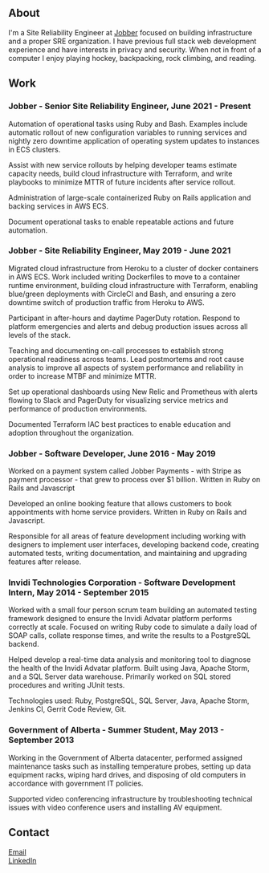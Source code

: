 ## About
I'm a Site Reliability Engineer at [Jobber](https://getjobber.com/) focused on building infrastructure and a proper SRE organization. I have previous full stack web development experience and have interests in privacy and security. When not in front of a computer I enjoy playing hockey, backpacking, rock climbing, and reading.

## Work
### Jobber - Senior Site Reliability Engineer, June 2021 - Present
Automation of operational tasks using Ruby and Bash. Examples include automatic rollout of new configuration variables to running services and nightly zero downtime application of operating system updates to instances in ECS clusters.

Assist with new service rollouts by helping developer teams estimate capacity needs, build cloud infrastructure with Terraform, and write playbooks to minimize MTTR of future incidents after service rollout.

Administration of large-scale containerized Ruby on Rails application and backing services in AWS ECS.

Document operational tasks to enable repeatable actions and future automation.

### Jobber - Site Reliability Engineer, May 2019 - June 2021
Migrated cloud infrastructure from Heroku to a cluster of docker containers in AWS ECS. Work included writing Dockerfiles to move to a container runtime environment, building cloud infrastructure with Terraform, enabling blue/green deployments with CircleCI and Bash, and ensuring a zero downtime switch of production traffic from Heroku to AWS.

Participant in after-hours and daytime PagerDuty rotation. Respond to platform emergencies and alerts and debug production issues across all levels of the stack.

Teaching and documenting on-call processes to establish strong operational readiness across teams. Lead postmortems and root cause analysis to improve all aspects of system performance and reliability in order to increase MTBF and minimize MTTR.

Set up operational dashboards using New Relic and Prometheus with alerts flowing to Slack and PagerDuty for visualizing service metrics and performance of production environments.

Documented Terraform IAC best practices to enable education and adoption throughout the organization.

### Jobber - Software Developer, June 2016 - May 2019
Worked on a payment system called Jobber Payments - with Stripe as payment processor - that grew to process over $1 billion. Written in Ruby on Rails and Javascript

Developed an online booking feature that allows customers to book appointments with home service providers. Written in Ruby on Rails and Javascript.

Responsible for all areas of feature development including working with designers to implement user interfaces, developing backend code, creating  automated tests, writing documentation, and maintaining and upgrading features after release.

### Invidi Technologies Corporation - Software Development Intern, May 2014 - September 2015
Worked with a small four person scrum team building an automated testing framework designed to ensure the Invidi Advatar platform performs correctly at scale. Focused on writing Ruby code to simulate a daily load of SOAP calls, collate response times, and write the results to a PostgreSQL backend.

Helped develop a real-time data analysis and monitoring tool to diagnose the health of the Invidi Advatar platform. Built using Java, Apache Storm, and a SQL Server data warehouse. Primarily worked on SQL stored procedures and writing JUnit tests.

Technologies used: Ruby, PostgreSQL, SQL Server, Java, Apache Storm, Jenkins CI, Gerrit Code Review, Git.

### Government of Alberta - Summer Student, May 2013 - September 2013
Working in the Government of Alberta datacenter, performed assigned maintenance tasks such as installing
temperature probes, setting up data equipment racks, wiping hard drives, and disposing of old computers in
accordance with government IT policies.

Supported video conferencing infrastructure by troubleshooting technical issues with video conference users
and installing AV equipment.

## Contact
[Email](mailto:karljparkinson@gmail.com)  
[LinkedIn](https://www.linkedin.com/profile/preview?vpa=pub&locale=en_US)

